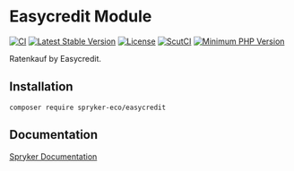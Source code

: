 # Easycredit Module
[![CI](https://github.com/spryker-eco/easycredit/workflows/CI/badge.svg?branch=master)](https://github.com/spryker-eco/easycredit/actions?query=workflow%3ACI+branch%3Amaster)
[![Latest Stable Version](https://poser.pugx.org/spryker-eco/easycredit/v/stable.svg)](https://packagist.org/packages/spryker-eco/easycredit)
[![License](https://img.shields.io/github/license/spryker-eco/easycredit.svg?b=master)](https://github.com/spryker-eco/easycredit)
[![ScutCI](https://scrutinizer-ci.com/g/spryker-eco/easycredit/badges/build.png?b=master)](https://scrutinizer-ci.com/g/spryker-eco/easycredit/build-status/master)
[![Minimum PHP Version](https://img.shields.io/badge/php-%3E%3D%207.3-8892BF.svg)](https://php.net/)

Ratenkauf by Easycredit.

## Installation

```
composer require spryker-eco/easycredit
```

## Documentation

[Spryker Documentation](https://docs.spryker.com)
